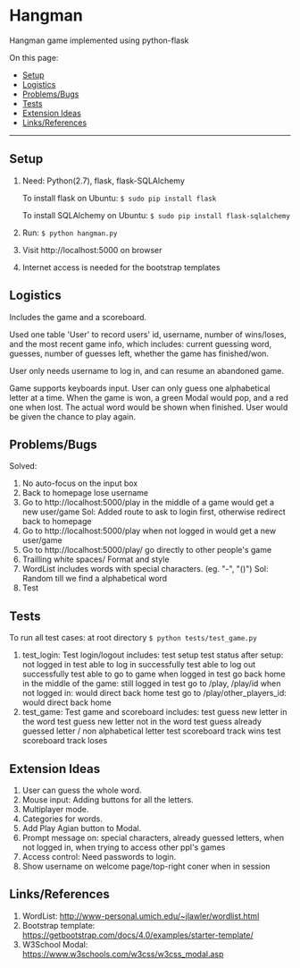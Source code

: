 # Hangman

Hangman game implemented using python-flask

On this page:

* [Setup](#setup)
* [Logistics](#logistics)
* [Problems/Bugs](#problemsbugs)
* [Tests](#tests)
* [Extension Ideas](#extension-ideas)
* [Links/References](#linksreferences)

- - -

## Setup
1. Need: Python(2.7), flask, flask-SQLAlchemy

    To install flask on Ubuntu: `$ sudo pip install flask`
    
    To install SQLAlchemy on Ubuntu: `$ sudo pip install flask-sqlalchemy`
  
2. Run: `$ python hangman.py`
3. Visit http://localhost:5000 on browser
4. Internet access is needed for the bootstrap templates

## Logistics
Includes the game and a scoreboard.

Used one table 'User' to record users' id, username, number of wins/loses, and the most recent game info, which includes: current guessing word, guesses, number of guesses left, whether the game has finished/won.

User only needs username to log in, and can resume an abandoned game.

Game supports keyboards input. User can only guess one alphabetical letter at a time.
When the game is won, a green Modal would pop, and a red one when lost. The actual word would be shown when finished. User would be given the chance to play again.

## Problems/Bugs
Solved:
1. No auto-focus on the input box
2. Back to homepage lose username
3. Go to http://localhost:5000/play in the middle of a game would get a new user/game
Sol: Added route to ask to login first, otherwise redirect back to homepage
4. Go to http://localhost:5000/play when not logged in would get a new user/game
5. Go to http://localhost:5000/play/<id> go directly to other people's game
6. Trailling white spaces/ Format and style
7. WordList includes words with special characters. (eg. "-", "()")
Sol: Random till we find a alphabetical word
8. Test
    
## Tests
To run all test cases: at root directory `$ python tests/test_game.py`

1. test_login: Test login/logout
    includes:
        test setup
        test status after setup: not logged in
        test able to log in successfully
        test able to log out successfully
        test able to go to game when logged in
        test go back home in the middle of the game: still logged in
        test go to /play, /play/id when not logged in: would direct back home
        test go to /play/other_players_id: would direct back home
2. test_game: Test game and scoreboard
    includes:
        test guess new letter in the word
        test guess new letter not in the word
        test guess already guessed letter / non alphabetical letter
        test scoreboard track wins
        test scoreboard track loses

## Extension Ideas
1. User can guess the whole word.
2. Mouse input: Adding buttons for all the letters.
3. Multiplayer mode.
4. Categories for words.
5. Add Play Agian button to Modal.
6. Prompt message on: special characters, already guessed letters, when not logged in, when trying to access other ppl's games
7. Access control: Need passwords to login.
8. Show username on welcome page/top-right coner when in session 

## Links/References
1. WordList: http://www-personal.umich.edu/~jlawler/wordlist.html
2. Bootstrap template: https://getbootstrap.com/docs/4.0/examples/starter-template/
3. W3School Modal: https://www.w3schools.com/w3css/w3css_modal.asp
